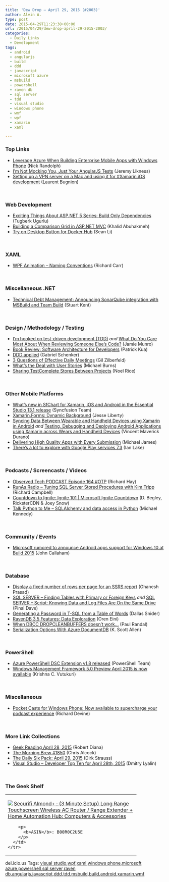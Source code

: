 ```yaml
---
title: 'Dew Drop – April 29, 2015 (#2003)'
author: Alvin A.
type: post
date: 2015-04-29T11:23:38+00:00
url: /2015/04/29/dew-drop-april-29-2015-2003/
categories:
  - Daily Links
  - Development
tags:
  - android
  - angularjs
  - build
  - ddd
  - javascript
  - microsoft azure
  - msbuild
  - powershell
  - raven db
  - sql server
  - tdd
  - visual studio
  - windows phone
  - wmf
  - wpf
  - xamarin
  - xaml

---
```

### <a name="top"></a>Top Links

  * <a href="http://visualstudiomagazine.com/articles/2015/04/01/leverage-azure.aspx" target="_blank">Leverage Azure When Building Enterprise Mobile Apps with Windows Phone</a> (Nick Randolph)
  * <a href="http://feedproxy.google.com/~r/CSharperImage/~3/jn1Q4sI8-GA/im-not-mocking-you-just-your-angularjs.html" target="_blank">I’m Not Mocking You, Just Your AngularJS Tests</a> (Jeremy Likness)
  * <a href="http://feedproxy.google.com/~r/galasoft/~3/42CqVhaeJUg/" target="_blank">Setting up a VPN server on a Mac and using it for #Xamarin.iOS development</a> (Laurent Bugnion)

&nbsp;

### <a name="web"></a>Web Development

  * <a href="http://feedproxy.google.com/~r/TugberkUgurlu/~3/LRWhxk1YpQY/exciting-things-about-asp-net-5-series-build-only-dependencies" target="_blank">Exciting Things About ASP.NET 5 Series: Build Only Dependencies</a> (Tugberk Ugurlu)
  * <a href="http://khalidabuhakmeh.com/building-a-comparison-grid-in-asp-net-mvc" target="_blank">Building a Comparison Grid in ASP.NET MVC</a> (Khalid Abuhakmeh)
  * <a href="http://blog.docker.com/2015/04/introducing-button-on-docker-hub-to-create-containers-locally/" target="_blank">Try on Desktop Button for Docker Hub</a> (Sean Li)

&nbsp;

### <a name="silverlight"></a>XAML

  * <a href="http://feedproxy.google.com/~r/BlackwaspLatestAdditions/~3/8JmJzPWTTEQ/RSSLanding.aspx" target="_blank">WPF Animation &#8211; Naming Conventions</a> (Richard Carr)

&nbsp;

### <a name="dotnet"></a>Miscellaneous .NET

  * <a href="http://blogs.msdn.com/b/visualstudioalm/archive/2015/04/28/technical-debt-management-announcing-sonarqube-integration-with-msbuild-and-team-build.aspx" target="_blank">Technical Debt Management: Announcing SonarQube integration with MSBuild and Team Build</a> (Stuart Kent)

&nbsp;

### <a name="design"></a>Design / Methodology / Testing

  * <a href="http://www.codeproject.com/Articles/986571/I-m-hooked-on-test-driven-development-TDD" target="_blank">I’m hooked on test-driven development (TDD)</a> _and_ <a href="http://www.codeproject.com/Articles/986577/What-Do-You-Care-Most-About-When-Reviewing-Someone" target="_blank">What Do You Care Most About When Reviewing Someone Else’s Code?</a> (Jamie Munro)
  * <a href="https://www.thekua.com/atwork/2015/04/book-review-software-architecture-for-developers/" target="_blank">Book Review: Software Architecture for Developers</a> (Patrick Kua)
  * <a href="http://feedproxy.google.com/~r/LosTechies/~3/SufaP9AA-C0/" target="_blank">DDD applied</a> (Gabriel Schenker)
  * <a href="http://feedproxy.google.com/~r/gilzilberfeld/~3/HTErvoQUi20/3-questions-of-effective-daily-meetings.html" target="_blank">3 Questions of Effective Daily Meetings</a> (Gil Zilberfeld)
  * <a href="http://scrumblogmillionaire.com/2015/04/28/whats-the-deal-with-user-stories/" target="_blank">What’s the Deal with User Stories</a> (Michael Burns)
  * <a href="http://blog.falafel.com/sharing-testcomplete-stores-between-projects/" target="_blank">Sharing TestComplete Stores Between Projects</a> (Noel Rice)

&nbsp;

### <a name="mobile"></a>Other Mobile Platforms

  * <a href="http://www.syncfusion.com/blogs/post/Whats-new-in-SfChart-for-Xamarin-iOS-and-Android-in-the-Essential-Studio-131-release.aspx" target="_blank">What&#8217;s new in SfChart for Xamarin, iOS and Android in the Essential Studio 13.1 release</a> (Syncfusion Team)
  * <a href="http://blog.falafel.com/xamarin-forms-dynamic-background/" target="_blank">Xamarin.Forms: Dynamic Background</a> (Jesse Liberty)
  * <a href="http://www.c-sharpcorner.com/UploadFile/8c19e8/syncing-data-between-wearable-and-handheld-devices-using-xam/" target="_blank">Syncing Data Between Wearable and Handheld Devices using Xamarin in Android</a> _and_ <a href="http://www.c-sharpcorner.com/UploadFile/8c19e8/testing-debugging-and-deploying-android-applications-using/" target="_blank">Testing, Debugging and Deploying Android Applications using Xamarin across Wears and Handheld Devices</a> (Vincent Maverick Durano)
  * <a href="http://blog.xamarin.com/delivering-high-quality-apps-with-every-submission/" target="_blank">Delivering High Quality Apps with Every Submission</a> (Michael James)
  * <a href="http://feedproxy.google.com/~r/blogspot/hsDu/~3/4pv-e4UnKYk/theres-lot-to-explore-with-google-play.html" target="_blank">There’s a lot to explore with Google Play services 7.3</a> (Ian Lake)

&nbsp;

### <a name="podcasts"></a>Podcasts / Screencasts / Videos

  * <a href="http://www.windowsobserver.com/2015/04/28/observed-tech-podcast-episode-164-otp/" target="_blank">Observed Tech PODCAST Episode 164 #OTP</a> (Richard Hay)
  * <a href="http://feedproxy.google.com/~r/RunaAsRadioWma/~3/ZRs7-8Aeczw/default.aspx" target="_blank">RunAs Radio &#8211; Tuning SQL Server Stored Procedures with Kim Tripp</a> (Richard Campbell)
  * <a href="http://channel9.msdn.com/Shows/Microsoft-Ignite-Countdown/Countdown-To-Microsoft-Ignite-CD14" target="_blank">Countdown to Ignite: Ignite 101 | Microsoft Ignite Countdown</a> (D. Begley, RicksterCDN & Joey Snow)
  * <a href="http://www.talkpythontome.com/episodes/show/5" target="_blank">Talk Python to Me &#8211; SQLAlchemy and data access in Python</a> (Michael Kennedy)

&nbsp;

### <a name="events"></a>Community / Events

  * <a href="http://feedproxy.google.com/~r/wmexperts/~3/GhEuZZh6gwU/story01.htm" target="_blank">Microsoft rumored to announce Android apps support for Windows 10 at Build 2015</a> (John Callaham)

&nbsp;

### <a name="sql"></a>Database

  * <a href="http://feedproxy.google.com/~r/MSSQLTips-LatestSqlServerTips/~3/K4-04P5Gu4M/tip.asp" target="_blank">Display a fixed number of rows per page for an SSRS report</a> (Ghanesh Prasad)
  * <a href="http://blog.sqlauthority.com/2015/04/29/sql-server-finding-tables-with-primary-or-foreign-keys/" target="_blank">SQL SERVER – Finding Tables with Primary or Foreign Keys</a> _and_ <a href="http://blog.sqlauthority.com/2015/04/29/sql-server-script-knowing-data-and-log-files-are-on-the-same-drive/" target="_blank">SQL SERVER – Script: Knowing Data and Log Files Are On the Same Drive</a> (Pinal Dave)
  * <a href="http://feedproxy.google.com/~r/MSSQLTips-LatestSqlServerTips/~3/chUMG7jH90I/tip.asp" target="_blank">Generating a Password in T-SQL from a Table of Words</a> (Dallas Snider)
  * <a href="http://feedproxy.google.com/~r/AyendeRahien/~3/zhD4Mue3qnc/ravendb-3-5-features-data-exploration" target="_blank">RavenDB 3.5 Features: Data Exploration</a> (Oren Eini)
  * <a href="http://feedproxy.google.com/~r/PaulSRandal/~3/jDEasANs-rA/" target="_blank">When DBCC DROPCLEANBUFFERS doesn’t work…</a> (Paul Randal)
  * <a href="http://odetocode.com/blogs/scott/archive/2015/04/28/serialization-options-with-azure-documentdb.aspx" target="_blank">Serialization Options With Azure DocumentDB</a> (K. Scott Allen)

&nbsp;

### <a name="ps"></a>PowerShell

  * <a href="http://blogs.msdn.com/b/powershell/archive/2015/04/28/azure-powershell-dsc-extension-v1-8-released.aspx" target="_blank">Azure PowerShell DSC Extension v1.8 released</a> (PowerShell Team)
  * <a href="http://blogs.msdn.com/b/powershell/archive/2015/04/29/windows-management-framework-5-0-preview-april-2015-is-now-available.aspx" target="_blank">Windows Management Framework 5.0 Preview April 2015 is now available</a> (Krishna C. Vutukuri)

&nbsp;

### <a name="misc"></a>Miscellaneous

  * <a href="http://feedproxy.google.com/~r/wmexperts/~3/iU877bMQrsM/story01.htm" target="_blank">Pocket Casts for Windows Phone: Now available to supercharge your podcast experience</a> (Richard Devine)

&nbsp;

### <a name="links"></a>More Link Collections

  * <a href="http://feeds.regulargeek.com/~r/RegularGeek/~3/Qr6W7zviYU0/" target="_blank">Geek Reading April 28, 2015</a> (Robert Diana)
  * <a href="http://feedproxy.google.com/~r/ReflectivePerspective/~3/NAMVQVdlUAE/" target="_blank">The Morning Brew #1850</a> (Chris Alcock)
  * <a href="http://www.dirkstrauss.com/the-daily-six-pack/little-wonders" target="_blank">The Daily Six Pack: April 29, 2015</a> (Dirk Strauss)
  * <a href="http://www.lyalin.com/2015/04/28/visual-studio-developer-top-ten-for-april-28th-2015/" target="_blank">Visual Studio – Developer Top Ten for April 28th, 2015</a> (Dmitry Lyalin)

&nbsp;

### <a name="shelf"></a>The Geek Shelf

<div id="scid:7dc1bd33-94bd-46fd-a20b-0131235bcd47:14eec8cb-b749-4af2-af01-ec34b795427f" class="wlWriterEditableSmartContent" style="float: none; padding-bottom: 0px; padding-top: 0px; padding-left: 0px; margin: 0px; display: inline; padding-right: 0px">
  <table cellspacing="0" cellpadding="2" width="400" border="0" unselectable="on">
    <tr>
      <td valign="top" width="400">
        <p>
          <a title="Securifi Almond+ : (3 Minute Setup) Long Range Touchscreen Wireless AC Router / Range Extender + Home Automation Hub: Computers & Accessories" href="http://www.amazon.com/exec/obidos/ASIN/B00R0C2U5E/alvinashcraft-20"><img data-recalc-dims="1" decoding="async" src="https://i0.wp.com/images.amazon.com/images/P/B00R0C2U5E.01.MZZZZZZZ.jpg?w=660" border="0" align="left" style="float:left" />Securifi Almond+ : (3 Minute Setup) Long Range Touchscreen Wireless AC Router / Range Extender + Home Automation Hub: Computers & Accessories</a>
        </p>
        
        <p>
          <b>ASIN</b>: B00R0C2U5E
        </p>
      </td>
    </tr>
  </table>
</div>

<div id="scid:0767317B-992E-4b12-91E0-4F059A8CECA8:e585f80d-8589-4b2e-9b07-be72b6505543" class="wlWriterEditableSmartContent" style="float: none; padding-bottom: 0px; padding-top: 0px; padding-left: 0px; margin: 0px; display: inline; padding-right: 0px">
  del.icio.us Tags: <a href="http://del.icio.us/popular/visual+studio" rel="tag">visual studio</a>,<a href="http://del.icio.us/popular/wpf" rel="tag">wpf</a>,<a href="http://del.icio.us/popular/xaml" rel="tag">xaml</a>,<a href="http://del.icio.us/popular/windows+phone" rel="tag">windows phone</a>,<a href="http://del.icio.us/popular/microsoft+azure" rel="tag">microsoft azure</a>,<a href="http://del.icio.us/popular/powershell" rel="tag">powershell</a>,<a href="http://del.icio.us/popular/sql+server" rel="tag">sql server</a>,<a href="http://del.icio.us/popular/raven+db" rel="tag">raven db</a>,<a href="http://del.icio.us/popular/angularjs" rel="tag">angularjs</a>,<a href="http://del.icio.us/popular/javascript" rel="tag">javascript</a>,<a href="http://del.icio.us/popular/ddd" rel="tag">ddd</a>,<a href="http://del.icio.us/popular/tdd" rel="tag">tdd</a>,<a href="http://del.icio.us/popular/msbuild" rel="tag">msbuild</a>,<a href="http://del.icio.us/popular/build" rel="tag">build</a>,<a href="http://del.icio.us/popular/android" rel="tag">android</a>,<a href="http://del.icio.us/popular/xamarin" rel="tag">xamarin</a>,<a href="http://del.icio.us/popular/wmf" rel="tag">wmf</a>
</div>